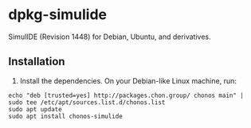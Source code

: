 # dpkg-simulide
SimulIDE (Revision 1448) for Debian, Ubuntu, and derivatives.

## Installation
1) Install the dependencies. On your Debian-like Linux machine, run:

```console
echo "deb [trusted=yes] http://packages.chon.group/ chonos main" | sudo tee /etc/apt/sources.list.d/chonos.list
sudo apt update
sudo apt install chonos-simulide
```
